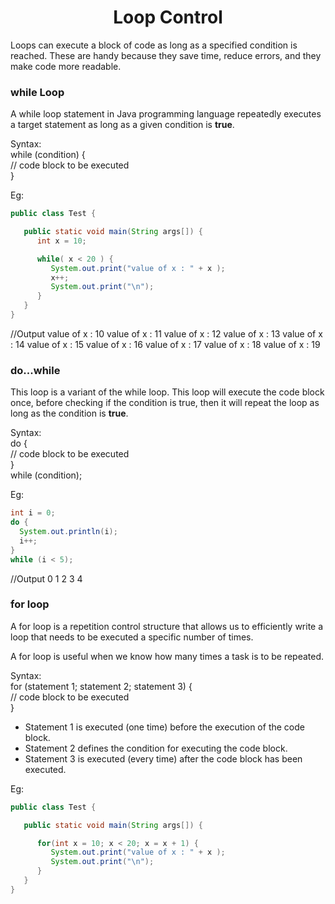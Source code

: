 <h1 align ="Center"> Loop Control </h1>

Loops can execute a block of code as long as a specified condition is reached.
These are handy because they save time, reduce errors, and they make code more readable.

### while Loop

A while loop statement in Java programming language repeatedly executes a target statement as long as a given condition is **true**.

Syntax: <br />
while (condition) { <br />
  // code block to be executed <br />
}

Eg:
```java
public class Test {

   public static void main(String args[]) {
      int x = 10;

      while( x < 20 ) {
         System.out.print("value of x : " + x );
         x++;
         System.out.print("\n");
      }
   }
}
```

//Output
value of x : 10
value of x : 11
value of x : 12
value of x : 13
value of x : 14
value of x : 15
value of x : 16
value of x : 17
value of x : 18
value of x : 19

### do...while 

This loop is a variant of the while loop. This loop will execute the code block once, before
checking if the condition is true, then it will repeat the loop as long as the condition is **true**.

Syntax: <br/>
do { <br />
  // code block to be executed <br />
} <br />
while (condition);

Eg: 
```java
int i = 0;
do {
  System.out.println(i);
  i++;
}
while (i < 5);
```
//Output
0
1
2
3
4

### for loop

A for loop is a repetition control structure that allows us to efficiently write a loop that needs to be executed a specific number of times.

A for loop is useful when we know how many times a task is to be repeated.

Syntax: <br />
for (statement 1; statement 2; statement 3) { <br />
  // code block to be executed <br />
}

+ Statement 1 is executed (one time) before the execution of the code block.
+ Statement 2 defines the condition for executing the code block.
+ Statement 3 is executed (every time) after the code block has been executed.

Eg:
```java
public class Test {

   public static void main(String args[]) {

      for(int x = 10; x < 20; x = x + 1) {
         System.out.print("value of x : " + x );
         System.out.print("\n");
      }
   }
}
```